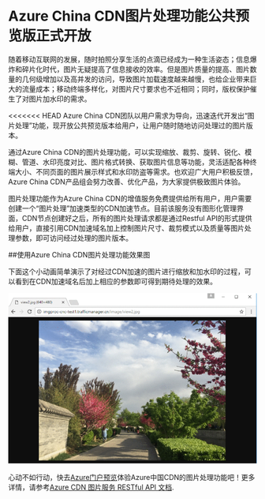 # Azure China CDN图片处理功能公共预览版正式开放

随着移动互联网的发展，随时拍照分享生活的点滴已经成为一种生活姿态；信息爆炸和碎片化时代，图片无疑提高了信息接收的效率。但是图片质量的提高、图片数量的几何级增加以及高并发的访问，导致图片加载速度越来越慢，也给企业带来巨大的流量成本；移动终端多样化，对图片尺寸要求也不近相同；同时，版权保护催生了对图片加水印的需求。

<<<<<<< HEAD
Azure China CDN团队以用户需求为导向，迅速迭代开发出“图片处理”功能，现开放公共预览版本给用户，让用户随时随地访问处理过的图片版本。

通过Azure China CDN的图片处理功能，可以实现缩放、裁剪、旋转、锐化、模糊、管道、水印亮度对比、图片格式转换、获取图片信息等功能，灵活适配各种终端大小、不同页面的图片展示样式和水印防盗等需求。也欢迎广大用户积极反馈，Azure China CDN产品组会努力改善、优化产品，为大家提供极致图片体验。

图片处理功能作为Azure China CDN的增值服务免费提供给所有用户，用户需要创建一个“图片处理”加速类型的CDN加速节点。目前该服务没有图形化管理界面，CDN节点创建好之后，所有的图片处理请求都是通过Restful API的形式提供给用户，直接引用CDN加速域名加上控制图片尺寸、裁剪模式以及质量等图片处理参数，即可访问经过处理的图片版本。

##使用Azure China CDN图片处理功能效果图

下面这个小动画简单演示了对经过CDN加速的图片进行缩放和加水印的过程，可以看到在CDN加速域名后加上相应的参数即可得到期待处理的效果。

   ![1]

心动不如行动，快去[Azure门户预览](https://portal.azure.cn/)体验Azure中国CDN的图片处理功能吧！更多详情，请参考[Azure CDN 图片服务 RESTful API 文档](http://wacn-ppe.chinacloudsites.cn/documentation/articles/cdn-image-processing).


<!--Image references-->
[1]: ./img/image-processing2.gif

